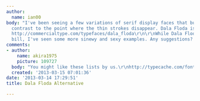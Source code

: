 ```yaml
---
author:
  name: ian00
body: "I've been seeing a few variations of serif display faces that bump the thick/thin
  contrast to the point where the thin strokes disappear. Dala Floda is such an example.
  http://commercialtype.com/typefaces/dala_floda\r\n\r\nWhile Dala Floda fits the
  bill, I've seen some more sinewy and sexy examples. Any suggestions? "
comments:
- author:
    name: akira1975
    picture: 109727
  body: "You might like these lists by us.\r\nhttp://typecache.com/font-clusters/05/\r\nhttp://typecache.com/font-clusters/06/"
  created: '2013-03-15 07:01:36'
date: '2013-03-14 17:29:51'
title: Dala Floda Alternative

---
```

